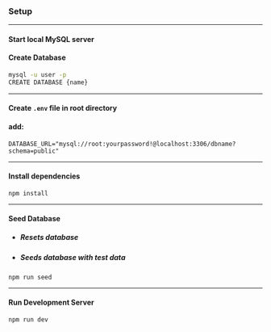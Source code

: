 

### Setup

---

#### Start local MySQL server

#### Create Database
```bash
mysql -u user -p
CREATE DATABASE {name}
```

---

#### Create `.env` file in root directory

#### add: 
```env
DATABASE_URL="mysql://root:yourpassword!@localhost:3306/dbname?schema=public"
```

---

#### Install dependencies

```
npm install
```

---

#### Seed Database
- ##### Resets database
- ##### Seeds database with test data
```
npm run seed
```

---

#### Run Development Server

```
npm run dev
```